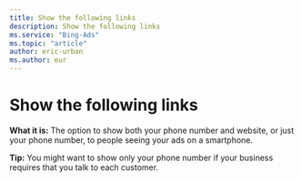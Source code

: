```yaml
---
title: Show the following links
description: Show the following links
ms.service: "Bing-Ads"
ms.topic: "article"
author: eric-urban
ms.author: eur
---
```


# Show the following links

**What it is:** The option to show both your phone number and website, or just your phone number, to people seeing your ads on a smartphone.

**Tip:** You might want to show only your phone number if your business requires that you talk to each customer.


